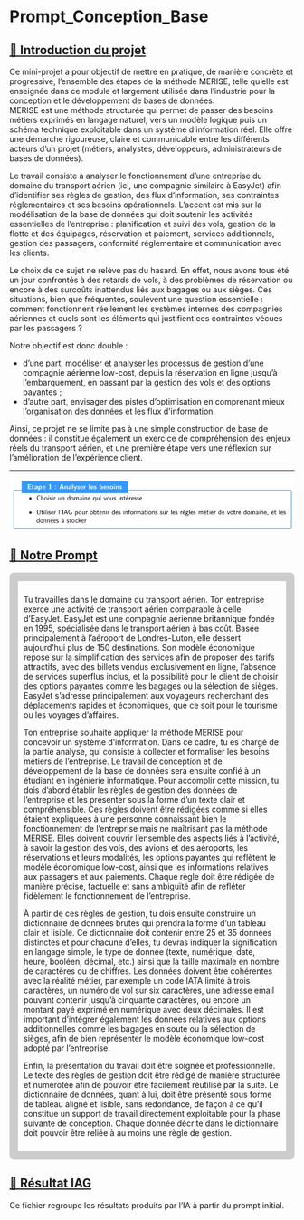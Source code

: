 # Prompt_Conception_Base

## [📌 Introduction du projet](./docs/rapport_complet.pdf)
Ce mini-projet a pour objectif de mettre en pratique, de manière concrète et progressive, l’ensemble des étapes de la méthode MERISE, telle qu’elle est enseignée dans ce module et largement utilisée dans l’industrie pour la conception et le développement de bases de données.  
MERISE est une méthode structurée qui permet de passer des besoins métiers exprimés en langage naturel, vers un modèle logique puis un schéma technique exploitable dans un système d’information réel. Elle offre une démarche rigoureuse, claire et communicable entre les différents acteurs d’un projet (métiers, analystes, développeurs, administrateurs de bases de données).  

Le travail consiste à analyser le fonctionnement d’une entreprise du domaine du transport aérien (ici, une compagnie similaire à EasyJet) afin d’identifier ses règles de gestion, des flux d’information, ses contraintes réglementaires et ses besoins opérationnels. L’accent est mis sur la modélisation de la base de données qui doit soutenir les activités essentielles de l’entreprise : planification et suivi des vols, gestion de la flotte et des équipages, réservation et paiement, services additionnels, gestion des passagers, conformité réglementaire et communication avec les clients.  

Le choix de ce sujet ne relève pas du hasard. En effet, nous avons tous été un jour confrontés à des retards de vols, à des problèmes de réservation ou encore à des surcoûts inattendus liés aux bagages ou aux sièges. Ces situations, bien que fréquentes, soulèvent une question essentielle : comment fonctionnent réellement les systèmes internes des compagnies aériennes et quels sont les éléments qui justifient ces contraintes vécues par les passagers ?  

Notre objectif est donc double :  
- d’une part, modéliser et analyser les processus de gestion d’une compagnie aérienne low-cost, depuis la réservation en ligne jusqu’à l’embarquement, en passant par la gestion des vols et des options payantes ;  
- d’autre part, envisager des pistes d’optimisation en comprenant mieux l’organisation des données et les flux d’information.  

Ainsi, ce projet ne se limite pas à une simple construction de base de données : il constitue également un exercice de compréhension des enjeux réels du transport aérien, et une première étape vers une réflexion sur l’amélioration de l’expérience client.  

---

<img src="./docs/etape1.jpg" alt="MCD" width="1500"/>




## [📄 Notre Prompt](./docs/prompt.pdf)
<div style="border:15px solid #ccc; padding: 10px; border-radius: 8px;">
  
Tu travailles dans le domaine du transport aérien. Ton entreprise exerce une activité de transport aérien comparable à celle d’EasyJet. EasyJet est une compagnie aérienne britannique fondée en 1995, spécialisée dans le transport aérien à bas coût. Basée principalement à l’aéroport de Londres-Luton, elle dessert aujourd’hui plus de 150 destinations. Son modèle économique repose sur la simplification des services afin de proposer des tarifs attractifs, avec des billets vendus exclusivement en ligne, 
l’absence de services superflus inclus, et la possibilité pour le client de choisir des options payantes comme les bagages ou la sélection de sièges. EasyJet s’adresse principalement aux voyageurs recherchant des déplacements rapides et économiques, que ce soit pour le tourisme ou les voyages d’affaires.

Ton entreprise souhaite appliquer la méthode MERISE pour concevoir un système d’information. Dans ce cadre, tu es chargé de la partie analyse, qui consiste à collecter et formaliser les besoins métiers de l’entreprise. Le travail de conception et de développement de la base de données sera ensuite confié à un étudiant en ingénierie informatique. Pour accomplir cette mission, tu dois d’abord établir les règles de gestion des données de l’entreprise et les présenter sous la forme d’un texte clair et compréhensible. 
Ces règles doivent être rédigées comme si elles étaient expliquées à une personne connaissant bien le fonctionnement de l’entreprise mais ne maîtrisant pas la méthode MERISE. Elles doivent couvrir l’ensemble des aspects liés à l’activité, à savoir la gestion des vols, des avions et des aéroports, les réservations et leurs modalités, les options payantes qui reflètent le modèle économique low-cost, ainsi que les informations relatives aux passagers et aux paiements. Chaque règle doit être rédigée de manière précise, factuelle et sans ambiguïté afin de refléter fidèlement le fonctionnement de l’entreprise.

À partir de ces règles de gestion, tu dois ensuite construire un dictionnaire de données brutes qui prendra la forme d’un tableau clair et lisible. Ce dictionnaire doit contenir entre 25 et 35 données distinctes et pour chacune d’elles, tu devras indiquer la signification en langage simple, le type de donnée (texte, numérique, date, heure, booléen, décimal, etc.) ainsi que la taille maximale en nombre de caractères ou de chiffres. Les données doivent être cohérentes avec la réalité métier, par exemple un code IATA limité à trois caractères, un numéro de vol sur six caractères, une adresse email pouvant contenir jusqu’à cinquante caractères, ou encore un montant payé exprimé en numérique avec deux décimales. Il est important d’intégrer également les données relatives aux options additionnelles comme les bagages en soute ou la sélection de sièges, 
afin de bien représenter le modèle économique low-cost adopté par l’entreprise.

Enfin, la présentation du travail doit être soignée et professionnelle. Le texte des règles de gestion doit être rédigé de manière structurée et numérotée afin de pouvoir être facilement réutilisé par la suite. Le dictionnaire de données, quant à lui, doit être présenté sous forme de tableau aligné et lisible, sans redondance, de façon à ce qu’il constitue un support de travail directement exploitable pour la phase suivante de conception. Chaque donnée décrite dans le dictionnaire doit pouvoir être reliée à au moins 
une règle de gestion.
</div>


## [🤖 Résultat IAG](./results/ia_result.md)
Ce fichier regroupe les résultats produits par l’IA à partir du prompt initial.  
